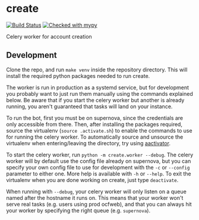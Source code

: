 # create

[![Build Status](https://jenkins.ocf.berkeley.edu/buildStatus/icon?job=ocf/create/master)](https://jenkins.ocf.berkeley.edu/job/ocf/job/createjob/master/)
[![Checked with mypy](http://www.mypy-lang.org/static/mypy_badge.svg)](http://mypy-lang.org/)

Celery worker for account creation

## Development

Clone the repo, and run `make venv` inside the repository directory. This will
install the required python packages needed to run create.

The worker is run in production as a systemd service, but for development you
probably want to just run them manually using the commands explained below. Be
aware that if you start the celery worker but another is already running, you
aren't guaranteed that tasks will land on your instance.

To run the bot, first you must be on supernova, since the credentials are only
accessible from there. Then, after installing the packages required, source the
virtualenv (`source .activate.sh`) to enable the commands to use for running
the celery worker. To automatically source and unsource the virtualenv when
entering/leaving the directory, try using
[aactivator](https://github.com/Yelp/aactivator).

To start the celery worker, run `python -m create.worker --debug`. The celery
worker will by default use the config file already on supernova, but you can
specify your own config file to use for development with the `-c` or `--config`
parameter to either one. More help is available with `-h` or `--help`. To exit
the virtualenv when you are done working on create, just type `deactivate`.

When running with `--debug`, your celery worker will only listen on a queue
named after the hostname it runs on. This means that your worker won't serve
real tasks (e.g. users using prod ocfweb), and that you can always hit your
worker by specifying the right queue (e.g. `supernova`).
